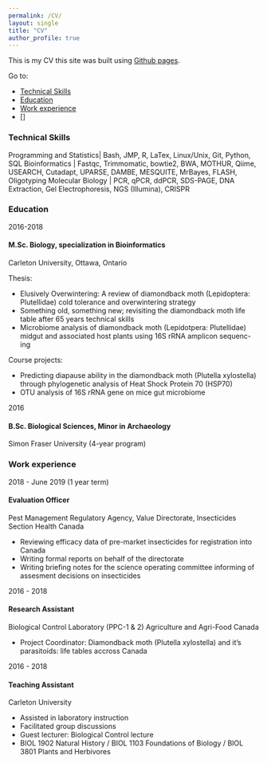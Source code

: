 ```yaml
---
permalink: /CV/
layout: single
title: "CV"
author_profile: true
---
```


This is my CV
this site was built using [Github pages](URL).

Go to:
* [Technical Skills](#skills)
* [Education](#education)
* [Work experience](#work)
* []

### <a name="skills"></a>Technical Skills

Programming and Statistics| Bash, JMP, R, LaTex, Linux/Unix, Git, Python, SQL
Bioinformatics | Fastqc, Trimmomatic, bowtie2, BWA, MOTHUR, Qiime, USEARCH, Cutadapt, UPARSE, DAMBE, MESQUITE, MrBayes, FLASH, Oligotyping
Molecular Biology | PCR, qPCR, ddPCR, SDS-PAGE, DNA Extraction, Gel Electrophoresis, NGS (Illumina), CRISPR

### <a name="education"></a>Education

2016-2018
#### M.Sc. Biology, specialization in Bioinformatics
Carleton University, Ottawa, Ontario

Thesis:
* Elusively Overwintering: A review of diamondback moth (Lepidoptera:
Plutellidae) cold tolerance and overwintering strategy
* Something old, something new; revisiting the diamondback moth life table
after 65 years
technical skills
* Microbiome analysis of diamondback moth (Lepidotpera: Plutellidae)
midgut and associated host plants using 16S rRNA amplicon sequenc-
ing

Course projects:
* Predicting diapause ability in the diamondback moth
(Plutella xylostella) through phylogenetic analysis of
Heat Shock Protein 70 (HSP70)
* OTU analysis of 16S rRNA gene on mice gut microbiome

2016
#### B.Sc. Biological Sciences, Minor in Archaeology
Simon Fraser University (4-year program)

### <a name="work"></a>Work experience

2018 - June 2019 (1 year term)
#### Evaluation Officer
Pest Management Regulatory Agency,
Value Directorate, Insecticides Section
Health Canada
* Reviewing efficacy data of pre-market insecticides for registration into Canada
* Writing formal reports on behalf of the directorate
* Writing briefing notes for the science operating committee informing of assesment decisions on insecticides

2016 - 2018
#### Research Assistant
Biological Control Laboratory (PPC-1 & 2)
Agriculture and Agri-Food Canada
* Project Coordinator: Diamondback moth (Plutella xylostella)
and it’s parasitoids: life tables accross Canada

2016 - 2018
#### Teaching Assistant
Carleton University
* Assisted in laboratory instruction
* Facilitated group discussions
* Guest lecturer: Biological Control lecture
* BIOL 1902 Natural History / BIOL 1103 Foundations of Biology / BIOL 3801 Plants and Herbivores
